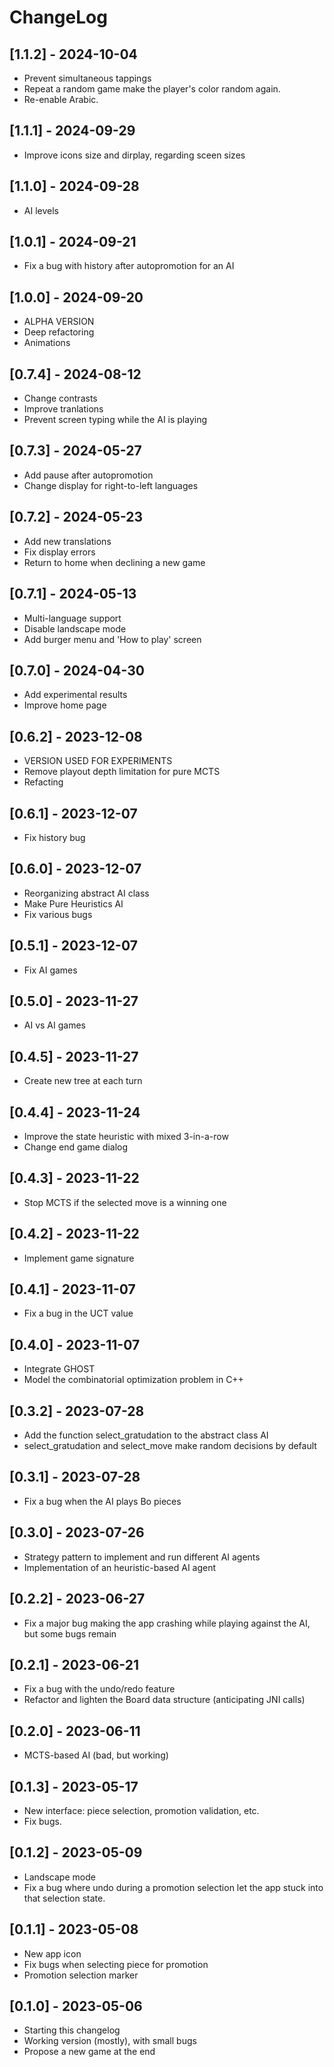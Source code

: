 # ChangeLog

## [1.1.2] - 2024-10-04
- Prevent simultaneous tappings
- Repeat a random game make the player's color random again.
- Re-enable Arabic.

## [1.1.1] - 2024-09-29
- Improve icons size and dirplay, regarding sceen sizes

## [1.1.0] - 2024-09-28
- AI levels

## [1.0.1] - 2024-09-21
- Fix a bug with history after autopromotion for an AI

## [1.0.0] - 2024-09-20
- ALPHA VERSION
- Deep refactoring
- Animations

## [0.7.4] - 2024-08-12
- Change contrasts
- Improve tranlations
- Prevent screen typing while the AI is playing

## [0.7.3] - 2024-05-27
- Add pause after autopromotion
- Change display for right-to-left languages

## [0.7.2] - 2024-05-23
- Add new translations
- Fix display errors
- Return to home when declining a new game

## [0.7.1] - 2024-05-13
- Multi-language support
- Disable landscape mode
- Add burger menu and 'How to play' screen

## [0.7.0] - 2024-04-30
- Add experimental results
- Improve home page

## [0.6.2] - 2023-12-08
- VERSION USED FOR EXPERIMENTS
- Remove playout depth limitation for pure MCTS
- Refacting

## [0.6.1] - 2023-12-07
- Fix history bug

## [0.6.0] - 2023-12-07
- Reorganizing abstract AI class
- Make Pure Heuristics AI
- Fix various bugs

## [0.5.1] - 2023-12-07
- Fix AI games

## [0.5.0] - 2023-11-27
- AI vs AI games

## [0.4.5] - 2023-11-27
- Create new tree at each turn

## [0.4.4] - 2023-11-24
- Improve the state heuristic with mixed 3-in-a-row
- Change end game dialog

## [0.4.3] - 2023-11-22
- Stop MCTS if the selected move is a winning one

## [0.4.2] - 2023-11-22
- Implement game signature

## [0.4.1] - 2023-11-07
- Fix a bug in the UCT value

## [0.4.0] - 2023-11-07
- Integrate GHOST
- Model the combinatorial optimization problem in C++

## [0.3.2] - 2023-07-28
- Add the function select_gratudation to the abstract class AI
- select_gratudation and select_move make random decisions by default

## [0.3.1] - 2023-07-28
- Fix a bug when the AI plays Bo pieces

## [0.3.0] - 2023-07-26
- Strategy pattern to implement and run different AI agents
- Implementation of an heuristic-based AI agent

## [0.2.2] - 2023-06-27
- Fix a major bug making the app crashing while playing against the AI, but some bugs remain

## [0.2.1] - 2023-06-21
- Fix a bug with the undo/redo feature
- Refactor and lighten the Board data structure (anticipating JNI calls)

## [0.2.0] - 2023-06-11
- MCTS-based AI (bad, but working)

## [0.1.3] - 2023-05-17
- New interface: piece selection, promotion validation, etc.
- Fix bugs.

## [0.1.2] - 2023-05-09
- Landscape mode
- Fix a bug where undo during a promotion selection let the app stuck into that selection state.

## [0.1.1] - 2023-05-08
- New app icon
- Fix bugs when selecting piece for promotion
- Promotion selection marker

## [0.1.0] - 2023-05-06
- Starting this changelog
- Working version (mostly), with small bugs
- Propose a new game at the end
